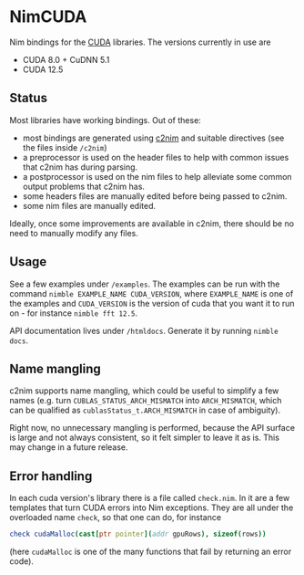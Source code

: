 # NimCUDA

Nim bindings for the [CUDA](https://developer.nvidia.com/cuda-toolkit)
libraries. The versions currently in use are

* CUDA 8.0 + CuDNN 5.1
* CUDA 12.5

## Status

Most libraries have working bindings. Out of these:

* most bindings are generated using [c2nim](http://nim-lang.org/docs/c2nim.html)
  and suitable directives (see the files inside `/c2nim`)
* a preprocessor is used on the header files to help with common issues that
  c2nim has during parsing.
* a postprocessor is used on the nim files to help alleviate some common
  output problems that c2nim has.
* some headers files are manually edited before being passed to c2nim.
* some nim files are manually edited.

Ideally, once some improvements are available in c2nim, there should be no
need to manually modify any files.

## Usage

See a few examples under `/examples`. The examples can be run with the command
`nimble EXAMPLE_NAME CUDA_VERSION`, where `EXAMPLE_NAME` is one of the examples and
`CUDA_VERSION` is the version of cuda that you want it to run on - for
instance `nimble fft 12.5`.

API documentation lives under `/htmldocs`. Generate it by running `nimble docs`.

## Name mangling

c2nim supports name mangling, which could be useful to simplify a few names
(e.g. turn `CUBLAS_STATUS_ARCH_MISMATCH` into `ARCH_MISMATCH`, which can be
qualified as `cublasStatus_t.ARCH_MISMATCH` in case of ambiguity).

Right now, no unnecessary mangling is performed, because the API surface is large and
not always consistent, so it felt simpler to leave it as is. This may change
in a future release.

## Error handling

In each cuda version's library there is a file called `check.nim`.
In it are a few templates that turn CUDA errors
into Nim exceptions. They are all under the overloaded name `check`, so that
one can do, for instance

```nim
check cudaMalloc(cast[ptr pointer](addr gpuRows), sizeof(rows))
```

(here `cudaMalloc` is one of the many functions that fail by returning an
error code).
